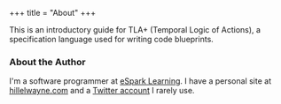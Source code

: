 +++
title = "About"
+++

This is an introductory guide for TLA+ (Temporal Logic of Actions), a specification language used for writing code blueprints.

### About the Author

I'm a software programmer at [eSpark Learning](https://www.esparklearning.com). I have a personal site at [hillelwayne.com](http://hillelwayne.com) and a [Twitter account](https://twitter.com/Hillelogram) I rarely use.
